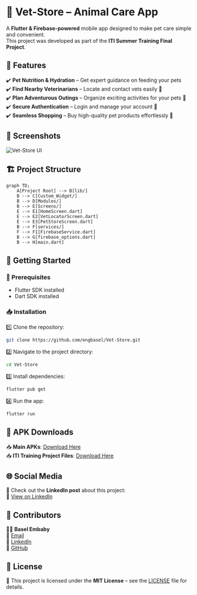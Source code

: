 # 🐾 Vet-Store – Animal Care App  

A **Flutter & Firebase-powered** mobile app designed to make pet care simple and convenient.  
This project was developed as part of the **ITI Summer Training Final Project**.  

## 📌 Features  

✔️ **Pet Nutrition & Hydration** – Get expert guidance on feeding your pets  
✔️ **Find Nearby Veterinarians** – Locate and contact vets easily 🏥  
✔️ **Plan Adventurous Outings** – Organize exciting activities for your pets 🌳  
✔️ **Secure Authentication** – Login and manage your account 🔐  
✔️ **Seamless Shopping** – Buy high-quality pet products effortlessly 🛒  

## 📸 Screenshots  

![Vet-Store UI](https://via.placeholder.com/600x300?text=App+Screenshots)  

## 🏗 Project Structure  

```mermaid
graph TD;
    A[Project Root] --> B[lib/]
    B --> C[Custom_Widget/]
    B --> D[Modules/]
    B --> E[Screens/]
    E --> E1[HomeScreen.dart]
    E --> E2[VetLocatorScreen.dart]
    E --> E3[PetStoreScreen.dart]
    B --> F[services/]
    F --> F1[FirebaseService.dart]
    B --> G[firebase_options.dart]
    B --> H[main.dart]
```

## 🚀 Getting Started  

### 📌 Prerequisites  

- Flutter SDK installed  
- Dart SDK installed  

### 📥 Installation  

1️⃣ Clone the repository:  
```sh
git clone https://github.com/engbasel/Vet-Store.git
```
2️⃣ Navigate to the project directory:  
```sh
cd Vet-Store
```
3️⃣ Install dependencies:  
```sh
flutter pub get
```
4️⃣ Run the app:  
```sh
flutter run
```

## 📂 APK Downloads  

📥 **Main APKs**: [Download Here](https://drive.google.com/drive/folders/1O6bwDWD5rqDHTzWNHCbdi6FX307Y0I04?usp=sharing)  
📥 **ITI Training Project Files**: [Download Here](https://drive.google.com/drive/folders/1fK8HOTNMrrdzG2emk48O4-I35EjhyqyZ?usp=sharing)  

## 🌐 Social Media  

🚀 Check out the **LinkedIn post** about this project:  
🔗 [View on LinkedIn](https://www.linkedin.com/posts/basel-embaby-948671227_flutter-firebase-animalcare-activity-7104851998054727680-Yewl)  

## 🤝 Contributors  

👨‍💻 **Basel Embaby**  
📧 [Email](mailto:basel.a.embaby@gmail.com)  
🔗 [LinkedIn](https://linkedin.com/in/basel-embaby)  
🐙 [GitHub](https://github.com/engbasel)  

## 📝 License  

📄 This project is licensed under the **MIT License** – see the [LICENSE](LICENSE) file for details.  
